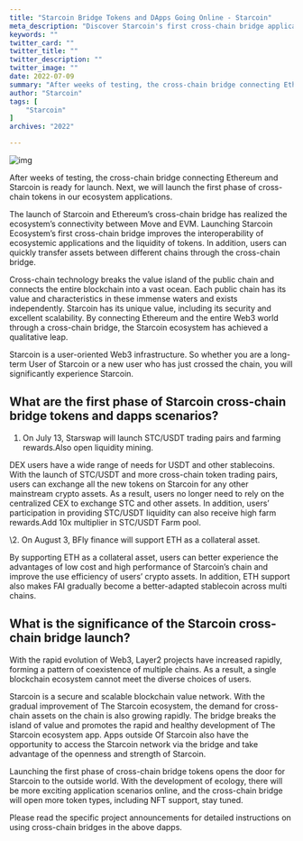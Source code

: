 ```yaml
---
title: "Starcoin Bridge Tokens and DApps Going Online - Starcoin"
meta_description: "Discover Starcoin's first cross-chain bridge applications with Move, soon to enhance interoperability."
keywords: ""
twitter_card: ""
twitter_title: ""
twitter_description: ""
twitter_image: ""
date: 2022-07-09
summary: "After weeks of testing, the cross-chain bridge connecting Ethereum and Starcoin is ready for launch. Next, we will launch the first phase of cross-..."
author: "Starcoin"
tags: [
    "Starcoin"
]
archives: "2022"

---
```


![img](/images/hackathon/first-1.jpeg)

After weeks of testing, the cross-chain bridge connecting Ethereum and Starcoin is ready for launch. Next, we will launch the first phase of cross-chain tokens in our ecosystem applications.

The launch of Starcoin and Ethereum’s cross-chain bridge has realized the ecosystem’s connectivity between Move and EVM. Launching Starcoin Ecosystem’s first cross-chain bridge improves the interoperability of ecosystemic applications and the liquidity of tokens. In addition, users can quickly transfer assets between different chains through the cross-chain bridge.

Cross-chain technology breaks the value island of the public chain and connects the entire blockchain into a vast ocean. Each public chain has its value and characteristics in these immense waters and exists independently. Starcoin has its unique value, including its security and excellent scalability. By connecting Ethereum and the entire Web3 world through a cross-chain bridge, the Starcoin ecosystem has achieved a qualitative leap.

Starcoin is a user-oriented Web3 infrastructure. So whether you are a long-term User of Starcoin or a new user who has just crossed the chain, you will significantly experience Starcoin.

## **What are the first phase of Starcoin cross-chain bridge tokens and dapps scenarios?**

1. On July 13, Starswap will launch STC/USDT trading pairs and farming rewards.Also open liquidity mining.

DEX users have a wide range of needs for USDT and other stablecoins. With the launch of STC/USDT and more cross-chain token trading pairs, users can exchange all the new tokens on Starcoin for any other mainstream crypto assets. As a result, users no longer need to rely on the centralized CEX to exchange STC and other assets. In addition, users’ participation in providing STC/USDT liquidity can also receive high farm rewards.Add 10x multiplier in STC/USDT Farm pool.

\2. On August 3, BFly finance will support ETH as a collateral asset.

By supporting ETH as a collateral asset, users can better experience the advantages of low cost and high performance of Starcoin’s chain and improve the use efficiency of users’ crypto assets. In addition, ETH support also makes FAI gradually become a better-adapted stablecoin across multi chains.

## **What is the significance of the Starcoin cross-chain bridge launch?**

With the rapid evolution of Web3, Layer2 projects have increased rapidly, forming a pattern of coexistence of multiple chains. As a result, a single blockchain ecosystem cannot meet the diverse choices of users.

Starcoin is a secure and scalable blockchain value network. With the gradual improvement of The Starcoin ecosystem, the demand for cross-chain assets on the chain is also growing rapidly. The bridge breaks the island of value and promotes the rapid and healthy development of The Starcoin ecosystem app. Apps outside Of Starcoin also have the opportunity to access the Starcoin network via the bridge and take advantage of the openness and strength of Starcoin.

Launching the first phase of cross-chain bridge tokens opens the door for Starcoin to the outside world. With the development of ecology, there will be more exciting application scenarios online, and the cross-chain bridge will open more token types, including NFT support, stay tuned.

Please read the specific project announcements for detailed instructions on using cross-chain bridges in the above dapps.